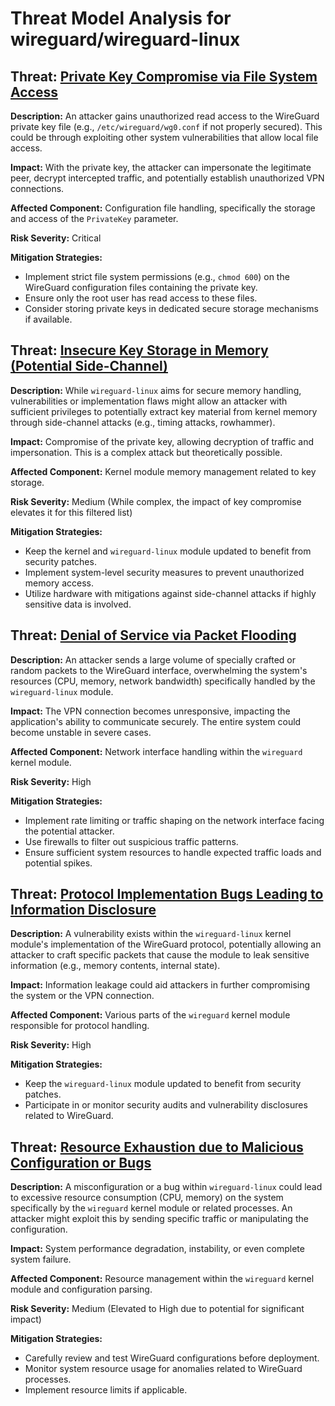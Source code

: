 # Threat Model Analysis for wireguard/wireguard-linux

## Threat: [Private Key Compromise via File System Access](./threats/private_key_compromise_via_file_system_access.md)

**Description:** An attacker gains unauthorized read access to the WireGuard private key file (e.g., `/etc/wireguard/wg0.conf` if not properly secured). This could be through exploiting other system vulnerabilities that allow local file access.

**Impact:** With the private key, the attacker can impersonate the legitimate peer, decrypt intercepted traffic, and potentially establish unauthorized VPN connections.

**Affected Component:** Configuration file handling, specifically the storage and access of the `PrivateKey` parameter.

**Risk Severity:** Critical

**Mitigation Strategies:**
* Implement strict file system permissions (e.g., `chmod 600`) on the WireGuard configuration files containing the private key.
* Ensure only the root user has read access to these files.
* Consider storing private keys in dedicated secure storage mechanisms if available.

## Threat: [Insecure Key Storage in Memory (Potential Side-Channel)](./threats/insecure_key_storage_in_memory__potential_side-channel_.md)

**Description:** While `wireguard-linux` aims for secure memory handling, vulnerabilities or implementation flaws might allow an attacker with sufficient privileges to potentially extract key material from kernel memory through side-channel attacks (e.g., timing attacks, rowhammer).

**Impact:** Compromise of the private key, allowing decryption of traffic and impersonation. This is a complex attack but theoretically possible.

**Affected Component:** Kernel module memory management related to key storage.

**Risk Severity:** Medium (While complex, the impact of key compromise elevates it for this filtered list)

**Mitigation Strategies:**
* Keep the kernel and `wireguard-linux` module updated to benefit from security patches.
* Implement system-level security measures to prevent unauthorized memory access.
* Utilize hardware with mitigations against side-channel attacks if highly sensitive data is involved.

## Threat: [Denial of Service via Packet Flooding](./threats/denial_of_service_via_packet_flooding.md)

**Description:** An attacker sends a large volume of specially crafted or random packets to the WireGuard interface, overwhelming the system's resources (CPU, memory, network bandwidth) specifically handled by the `wireguard-linux` module.

**Impact:** The VPN connection becomes unresponsive, impacting the application's ability to communicate securely. The entire system could become unstable in severe cases.

**Affected Component:** Network interface handling within the `wireguard` kernel module.

**Risk Severity:** High

**Mitigation Strategies:**
* Implement rate limiting or traffic shaping on the network interface facing the potential attacker.
* Use firewalls to filter out suspicious traffic patterns.
* Ensure sufficient system resources to handle expected traffic loads and potential spikes.

## Threat: [Protocol Implementation Bugs Leading to Information Disclosure](./threats/protocol_implementation_bugs_leading_to_information_disclosure.md)

**Description:** A vulnerability exists within the `wireguard-linux` kernel module's implementation of the WireGuard protocol, potentially allowing an attacker to craft specific packets that cause the module to leak sensitive information (e.g., memory contents, internal state).

**Impact:** Information leakage could aid attackers in further compromising the system or the VPN connection.

**Affected Component:** Various parts of the `wireguard` kernel module responsible for protocol handling.

**Risk Severity:** High

**Mitigation Strategies:**
* Keep the `wireguard-linux` module updated to benefit from security patches.
* Participate in or monitor security audits and vulnerability disclosures related to WireGuard.

## Threat: [Resource Exhaustion due to Malicious Configuration or Bugs](./threats/resource_exhaustion_due_to_malicious_configuration_or_bugs.md)

**Description:** A misconfiguration or a bug within `wireguard-linux` could lead to excessive resource consumption (CPU, memory) on the system specifically by the `wireguard` kernel module or related processes. An attacker might exploit this by sending specific traffic or manipulating the configuration.

**Impact:** System performance degradation, instability, or even complete system failure.

**Affected Component:** Resource management within the `wireguard` kernel module and configuration parsing.

**Risk Severity:** Medium (Elevated to High due to potential for significant impact)

**Mitigation Strategies:**
* Carefully review and test WireGuard configurations before deployment.
* Monitor system resource usage for anomalies related to WireGuard processes.
* Implement resource limits if applicable.


